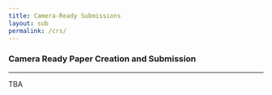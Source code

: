```yaml
---
title: Camera-Ready Submissions
layout: sub
permalink: /crs/
---
```


<h3>Camera Ready Paper Creation and Submission</h3>
<hr/>
TBA

